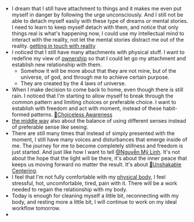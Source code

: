 - I dream that I still have attachment to things and it makes me even put myself in danger by following the urge unconsciously. And I still not be able to detach myself easliy with these type of dreams or mental stories. I need to learn to keep myself detach with them, and notice that only things real is what's happening now, I could use my intellectual mind to interact with the reality, not let the mental stories distract me out of the reality. [getting in touch with reality](<getting in touch with reality.md>)
- I noticed that I still have many attachments with physical stuff. I want to redefine my view of [ownership](<ownership.md>) so that I could let go my attachment and establish new relationship with them. 
    - Somehow it will be more about that they are not mine, but of the universe, of god, and through me to achieve certain purpose.
    - They are created by the 4 laws of universe.
- When I make decision to come back to home, even though there is still rain. I noticed that I'm starting to allow myself to break through the common pattern and limiting choices or preferable choice. I want to establish with freedom and act with moment, instead of these habit-formed patterns. [🌱Choiceless Awareness](<🌱Choiceless Awareness.md>)
- [the middle way](<the middle way.md>) also about the balance of using different senses instead of preferable sense like seeing.
- There are still many times that instead of simply presented with the moment, I still have many voices and disturbances that emerge inside of me. The journey for me to become completely stillness and freedom is just started. And just like how I want to tell [@Nguyễn Mỹ Linh](<@Nguyễn Mỹ Linh.md>). It's not about the hope that the light will be there, it's about the inner peace that keeps us moving forward no matter the result. It's about [🌱Unshakable Centering](<🌱Unshakable Centering.md>).
- I feel that I'm not fully comfortable with my [physical body](<physical body.md>), I feel stressful, hot, uncomfortable, tired, pain with it. There will be a work needed to regain the relationship with my body.
- Today is enough for cleaning myself a little bit, reconnecting with my body, and resting more a little bit, I will continue to work on my ideal workflow tomorrow.
- 
